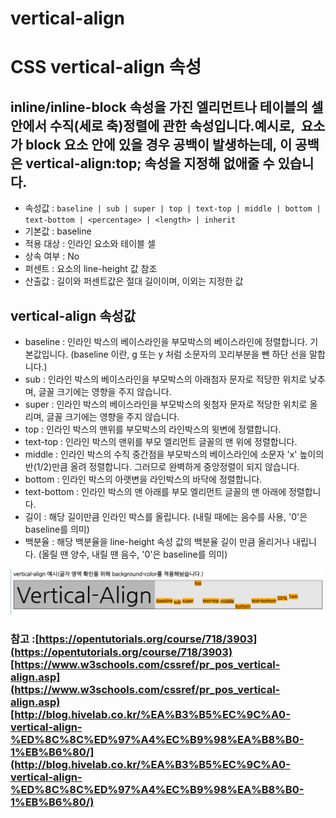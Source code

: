 # vertical-align

# CSS vertical-align 속성

## inline/inline-block 속성을 가진 엘리먼트나 테이블의 셀 안에서 수직(세로 축)정렬에 관한 속성입니다.예시로, <img> 요소가 block 요소 안에 있을 경우 공백이 발생하는데, 이 공백은 vertical-align:top; 속성을 지정해 없애줄 수 있습니다.

- 속성값 : `baseline | sub | super | top | text-top | middle | bottom | text-bottom | <percentage> | <length> | inherit`
- 기본값 : baseline
- 적용 대상 : 인라인 요소와 테이블 셀
- 상속 여부 : No
- 퍼센트 : 요소의 line-height 값 참조
- 산출값 : 길이와 퍼센트값은 절대 길이이며, 이외는 지정한 값

## vertical-align 속성값

- baseline : 인라인 박스의 베이스라인을 부모박스의 베이스라인에 정렬합니다. 기본값입니다. (baseline 이란, g 또는 y 처럼 소문자의 꼬리부분을 뺀 하단 선을 말합니다.)
- sub : 인라인 박스의 베이스라인을 부모박스의 아래첨자 문자로 적당한 위치로 낮추며, 글꼴 크기에는 영향을 주지 않습니다.
- super : 인라인 박스의 베이스라인을 부모박스의 윗첨자 문자로 적당한 위치로 올리며, 글꼴 크기에는 영향을 주지 않습니다.
- top : 인라인 박스의 맨위를 부모박스의 라인박스의 윗변에 정렬합니다.
- text-top : 인라인 박스의 맨위를 부모 엘리먼트 글꼴의 맨 위에 정렬합니다.
- middle : 인라인 박스의 수직 중간점을 부모박스의 베이스라인에 소문자 'x' 높이의 반(1/2)만큼 올려 정렬합니다. 그러므로 완벽하게 중앙정렬이 되지 않습니다.
- bottom : 인라인 박스의 아랫변을 라인박스의 바닥에 정렬합니다.
- text-bottom : 인라인 박스의 맨 아래를 부모 엘리먼트 글꼴의 맨 아래에 정렬합니다.
- 길이 : 해당 길이만큼 인라인 박스를 올립니다. (내릴 때에는 음수를 사용, '0'은 baseline를 의미)
- 백분율 : 해당 백분율을 line-height 속성 값의 백분율 길이 만큼 올리거나 내립니다. (올릴 땐 양수, 내릴 땐 음수, '0'은 baseline를 의미)

![vertical-align](../images/day6_images/vertical-align.png)

### 참고 :[https://opentutorials.org/course/718/3903](https://opentutorials.org/course/718/3903)[https://www.w3schools.com/cssref/pr_pos_vertical-align.asp](https://www.w3schools.com/cssref/pr_pos_vertical-align.asp)[http://blog.hivelab.co.kr/%EA%B3%B5%EC%9C%A0-vertical-align-%ED%8C%8C%ED%97%A4%EC%B9%98%EA%B8%B0-1%EB%B6%80/](http://blog.hivelab.co.kr/%EA%B3%B5%EC%9C%A0-vertical-align-%ED%8C%8C%ED%97%A4%EC%B9%98%EA%B8%B0-1%EB%B6%80/)
